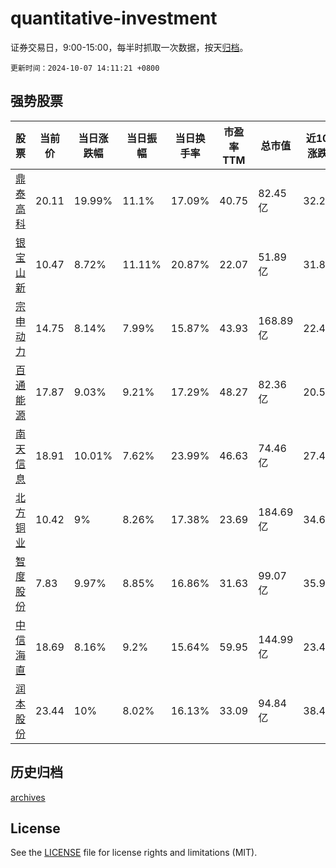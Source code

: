 # quantitative-investment

证券交易日，9:00-15:00，每半时抓取一次数据，按天[归档](archives)。

`更新时间：2024-10-07 14:11:21 +0800`

## 强势股票

|股票|当前价|当日涨跌幅|当日振幅|当日换手率|市盈率TTM|总市值|近10日涨跌幅|
|----|----|----|----|----|----|----|----|
|[鼎泰高科](https://xueqiu.com/S/SZ301377)|20.11|19.99%|11.1%|17.09%|40.75|82.45亿|32.22%|
|[银宝山新](https://xueqiu.com/S/SZ002786)|10.47|8.72%|11.11%|20.87%|22.07|51.89亿|31.86%|
|[宗申动力](https://xueqiu.com/S/SZ001696)|14.75|8.14%|7.99%|15.87%|43.93|168.89亿|22.41%|
|[百通能源](https://xueqiu.com/S/SZ001376)|17.87|9.03%|9.21%|17.29%|48.27|82.36亿|20.5%|
|[南天信息](https://xueqiu.com/S/SZ000948)|18.91|10.01%|7.62%|23.99%|46.63|74.46亿|27.43%|
|[北方铜业](https://xueqiu.com/S/SZ000737)|10.42|9%|8.26%|17.38%|23.69|184.69亿|34.63%|
|[智度股份](https://xueqiu.com/S/SZ000676)|7.83|9.97%|8.85%|16.86%|31.63|99.07亿|35.94%|
|[中信海直](https://xueqiu.com/S/SZ000099)|18.69|8.16%|9.2%|15.64%|59.95|144.99亿|23.45%|
|[润本股份](https://xueqiu.com/S/SH603193)|23.44|10%|8.02%|16.13%|33.09|94.84亿|38.45%|

## 历史归档

[archives](archives)

## License

See the [LICENSE](LICENSE) file for license rights and limitations (MIT).